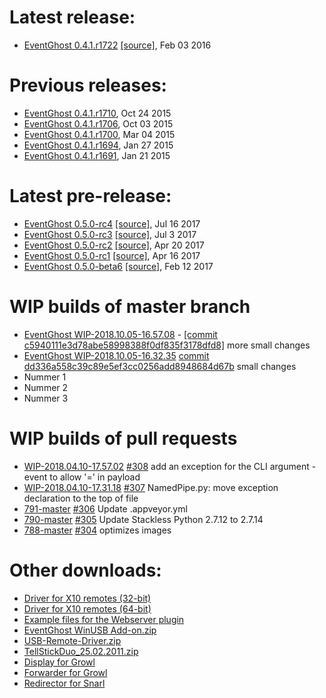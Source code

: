# Latest release:

[//]: # (BEGIN release)
*   [EventGhost 0.4.1.r1722](EventGhost_0.4.1.r1722_Setup.exe) [[source]](EventGhost_0.4.1.r1722_Source.zip), Feb 03 2016

[//]: # (END release)


# Previous releases:

[//]: # (BEGIN previous)
*   [EventGhost 0.4.1.r1710](http://eventghost.net/downloads/EventGhost_0.4.1.r1710_Setup.exe), Oct 24 2015
*   [EventGhost 0.4.1.r1706](http://eventghost.net/downloads/EventGhost_0.4.1.r1706_Setup.exe), Oct 03 2015
*   [EventGhost 0.4.1.r1700](http://eventghost.net/downloads/EventGhost_0.4.1.r1700_Setup.exe), Mar 04 2015
*   [EventGhost 0.4.1.r1694](http://eventghost.net/downloads/EventGhost_0.4.1.r1694_Setup.exe), Jan 27 2015
*   [EventGhost 0.4.1.r1691](http://eventghost.net/downloads/EventGhost_0.4.1.r1691_Setup.exe), Jan 21 2015

[//]: # (END previous)


# Latest pre-release:

[//]: # (BEGIN prerelease)
*   [EventGhost 0.5.0-rc4](https://github.com/EventGhost/EventGhost/releases/download/v0.5.0-rc4/EventGhost_0.5.0-rc4_Setup.exe) [[source]](https://github.com/EventGhost/EventGhost/archive/v0.5.0-rc4.zip), Jul 16 2017
*   [EventGhost 0.5.0-rc3](https://github.com/EventGhost/EventGhost/releases/download/v0.5.0-rc3/EventGhost_0.5.0-rc3_Setup.exe) [[source]](https://github.com/EventGhost/EventGhost/archive/v0.5.0-rc3.zip), Jul 3 2017
*   [EventGhost 0.5.0-rc2](https://github.com/EventGhost/EventGhost/releases/download/v0.5.0-rc2/EventGhost_0.5.0-rc2_Setup.exe) [[source]](https://github.com/EventGhost/EventGhost/archive/v0.5.0-rc2.zip), Apr 20 2017
*   [EventGhost 0.5.0-rc1](https://github.com/EventGhost/EventGhost/releases/download/v0.5.0-rc1/EventGhost_0.5.0-rc1_Setup.exe) [[source]](https://github.com/EventGhost/EventGhost/archive/v0.5.0-rc1.zip), Apr 16 2017
*   [EventGhost 0.5.0-beta6](https://github.com/EventGhost/EventGhost/releases/download/v0.5.0-beta6/EventGhost_0.5.0-beta6_Setup.exe) [[source]](https://github.com/EventGhost/EventGhost/archive/v0.5.0-beta6.zip), Feb 12 2017

[//]: # (END prerelease)


# WIP builds of master branch

[//]: # (BEGIN wip_master)
* [EventGhost WIP-2018.10.05-16.57.08](https://ci.appveyor.com/api/buildjobs/ukhq65152ronypco/artifacts/_build/output/EventGhost_WIP-2018.10.05-16.57.08_Setup.exe) - [[commit c5940111e3d78abe58998388f0df835f3178dfd8]](https://github.com/topic2k/EventGhost/commit/c5940111e3d78abe58998388f0df835f3178dfd8) more small changes
* [EventGhost WIP-2018.10.05-16.32.35](https://ci.appveyor.com/api/buildjobs/93mi5y0bqhd0nork/artifacts/_build/output/EventGhost_WIP-2018.10.05-16.32.35_Setup.exe) [commit dd336a558c39c89e5ef3cc0256add8948684d67b](https://github.com/topic2k/EventGhost/commit/dd336a558c39c89e5ef3cc0256add8948684d67b) small changes
*   Nummer 1
*   Nummer 2
*   Nummer 3

[//]: # (END wip_master)


# WIP builds of pull requests

[//]: # (BEGIN WIP_pr)
* [WIP-2018.04.10-17.57.02](https://ci.appveyor.com/api/buildjobs/7aovd89mhbwo80um/artifacts/_build/output/EventGhost_WIP-2018.04.10-17.57.02_Setup.exe) [#308](https://github.com/topic2k/EventGhost/pull/308) add an exception for the CLI argument -event to allow '=' in payload
* [WIP-2018.04.10-17.31.18](https://ci.appveyor.com/api/buildjobs/exo7n7fbtib6fxo5/artifacts/_build/output/EventGhost_WIP-2018.04.10-17.31.18_Setup.exe) [#307](https://github.com/topic2k/EventGhost/pull/307) NamedPipe.py: move exception declaration to the top of file
* [791-master](https://ci.appveyor.com/api/buildjobs/qavo6fq423et77a5/artifacts/_build/output/EventGhost_WIP-2018.03.08-17.08.31_Setup.exe) [#306](https://github.com/topic2k/EventGhost/pull/306) Update .appveyor.yml
* [790-master](https://ci.appveyor.com/api/buildjobs/521po9302drtsef2/artifacts/_build/output/EventGhost_WIP-2018.03.06-12.42.04_Setup.exe) [#305](https://github.com/topic2k/EventGhost/pull/305) Update Stackless Python 2.7.12 to 2.7.14
* [788-master](https://ci.appveyor.com/api/buildjobs/964ojm62doasleg6/artifacts/_build/output/EventGhost_WIP-2018.03.05-17.07.59_Setup.exe) [#304](https://github.com/topic2k/EventGhost/pull/304) optimizes images

[//]: # (END WIP_pr)


# Other downloads:

*   [Driver for X10 remotes (32-bit)](http://eventghost.net/downloads/x10drivers_x86.exe)
*   [Driver for X10 remotes (64-bit)](http://eventghost.net/downloads/x10drivers_x64.exe)
*   [Example files for the Webserver plugin](http://eventghost.net/downloads/Webserver_Demo.zip)
*   [EventGhost WinUSB Add-on.zip](http://eventghost.net/downloads/EventGhost_WinUSB_Add-on.zip)
*   [USB-Remote-Driver.zip](http://eventghost.net/downloads/USB-Remote-Driver.zip)
*   [TellStickDuo_25.02.2011.zip](http://eventghost.net/downloads/TellStickDuo_25.02.2011.zip)
*   [Display for Growl](http://eventghost.net/downloads/EventGhost_Display_v1.1.zip)
*   [Forwarder for Growl](http://eventghost.net/downloads/EventGhost_Forwarder.zip)
*   [Redirector for Snarl](http://eventghost.net/downloads/EG_SnarlRedirector_Setup.exe)
